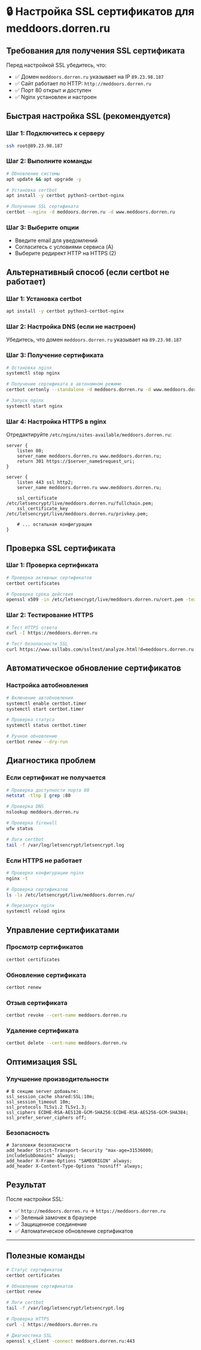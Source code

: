 # 🔒 Настройка SSL сертификатов для meddoors.dorren.ru

## Требования для получения SSL сертификата

Перед настройкой SSL убедитесь, что:
- ✅ Домен `meddoors.dorren.ru` указывает на IP `89.23.98.187`
- ✅ Сайт работает по HTTP: `http://meddoors.dorren.ru`
- ✅ Порт 80 открыт и доступен
- ✅ Nginx установлен и настроен

## Быстрая настройка SSL (рекомендуется)

### Шаг 1: Подключитесь к серверу
```bash
ssh root@89.23.98.187
```

### Шаг 2: Выполните команды
```bash
# Обновление системы
apt update && apt upgrade -y

# Установка certbot
apt install -y certbot python3-certbot-nginx

# Получение SSL сертификата
certbot --nginx -d meddoors.dorren.ru -d www.meddoors.dorren.ru
```

### Шаг 3: Выберите опции
- Введите email для уведомлений
- Согласитесь с условиями сервиса (A)
- Выберите редирект HTTP на HTTPS (2)

## Альтернативный способ (если certbot не работает)

### Шаг 1: Установка certbot
```bash
apt install -y certbot python3-certbot-nginx
```

### Шаг 2: Настройка DNS (если не настроен)
Убедитесь, что домен `meddoors.dorren.ru` указывает на `89.23.98.187`

### Шаг 3: Получение сертификата
```bash
# Остановка nginx
systemctl stop nginx

# Получение сертификата в автономном режиме
certbot certonly --standalone -d meddoors.dorren.ru -d www.meddoors.dorren.ru

# Запуск nginx
systemctl start nginx
```

### Шаг 4: Настройка HTTPS в nginx
Отредактируйте `/etc/nginx/sites-available/meddoors.dorren.ru`:
```nginx
server {
    listen 80;
    server_name meddoors.dorren.ru www.meddoors.dorren.ru;
    return 301 https://$server_name$request_uri;
}

server {
    listen 443 ssl http2;
    server_name meddoors.dorren.ru www.meddoors.dorren.ru;

    ssl_certificate /etc/letsencrypt/live/meddoors.dorren.ru/fullchain.pem;
    ssl_certificate_key /etc/letsencrypt/live/meddoors.dorren.ru/privkey.pem;

    # ... остальная конфигурация
}
```

## Проверка SSL сертификата

### Шаг 1: Проверка сертификата
```bash
# Проверка активных сертификатов
certbot certificates

# Проверка срока действия
openssl x509 -in /etc/letsencrypt/live/meddoors.dorren.ru/cert.pem -text -noout | grep -A 2 "Validity"
```

### Шаг 2: Тестирование HTTPS
```bash
# Тест HTTPS ответа
curl -I https://meddoors.dorren.ru

# Тест безопасности SSL
curl https://www.ssllabs.com/ssltest/analyze.html?d=meddoors.dorren.ru
```

## Автоматическое обновление сертификатов

### Настройка автобновления
```bash
# Включение автобновления
systemctl enable certbot.timer
systemctl start certbot.timer

# Проверка статуса
systemctl status certbot.timer

# Ручное обновление
certbot renew --dry-run
```

## Диагностика проблем

### Если сертификат не получается
```bash
# Проверка доступности порта 80
netstat -tlnp | grep :80

# Проверка DNS
nslookup meddoors.dorren.ru

# Проверка firewall
ufw status

# Логи certbot
tail -f /var/log/letsencrypt/letsencrypt.log
```

### Если HTTPS не работает
```bash
# Проверка конфигурации nginx
nginx -t

# Проверка сертификатов
ls -la /etc/letsencrypt/live/meddoors.dorren.ru/

# Перезапуск nginx
systemctl reload nginx
```

## Управление сертификатами

### Просмотр сертификатов
```bash
certbot certificates
```

### Обновление сертификата
```bash
certbot renew
```

### Отзыв сертификата
```bash
certbot revoke --cert-name meddoors.dorren.ru
```

### Удаление сертификата
```bash
certbot delete --cert-name meddoors.dorren.ru
```

## Оптимизация SSL

### Улучшение производительности
```nginx
# В секцию server добавьте:
ssl_session_cache shared:SSL:10m;
ssl_session_timeout 10m;
ssl_protocols TLSv1.2 TLSv1.3;
ssl_ciphers ECDHE-RSA-AES128-GCM-SHA256:ECDHE-RSA-AES256-GCM-SHA384;
ssl_prefer_server_ciphers off;
```

### Безопасность
```nginx
# Заголовки безопасности
add_header Strict-Transport-Security "max-age=31536000; includeSubDomains" always;
add_header X-Frame-Options "SAMEORIGIN" always;
add_header X-Content-Type-Options "nosniff" always;
```

## Результат

После настройки SSL:
- ✅ `http://meddoors.dorren.ru` → `https://meddoors.dorren.ru`
- ✅ Зеленый замочек в браузере
- ✅ Защищенное соединение
- ✅ Автоматическое обновление сертификатов

---

## Полезные команды

```bash
# Статус сертификатов
certbot certificates

# Обновление сертификатов
certbot renew

# Логи certbot
tail -f /var/log/letsencrypt/letsencrypt.log

# Проверка HTTPS
curl -I https://meddoors.dorren.ru

# Диагностика SSL
openssl s_client -connect meddoors.dorren.ru:443